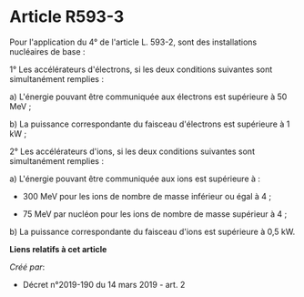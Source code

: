# Article R593-3

Pour l'application du 4° de l'article L. 593-2, sont des installations nucléaires de base :

1° Les accélérateurs d'électrons, si les deux conditions suivantes sont simultanément remplies :

a) L'énergie pouvant être communiquée aux électrons est supérieure à 50 MeV ;

b) La puissance correspondante du faisceau d'électrons est supérieure à 1 kW ;

2° Les accélérateurs d'ions, si les deux conditions suivantes sont simultanément remplies :

a) L'énergie pouvant être communiquée aux ions est supérieure à :

- 300 MeV pour les ions de nombre de masse inférieur ou égal à 4 ;

- 75 MeV par nucléon pour les ions de nombre de masse supérieur à 4 ;

b) La puissance correspondante du faisceau d'ions est supérieure à 0,5 kW.

**Liens relatifs à cet article**

_Créé par_:

  - Décret n°2019-190 du 14 mars 2019 - art. 2
